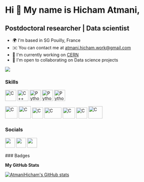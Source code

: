 Hi 👋 My name is Hicham Atmani,
===============================

Postdoctoral researcher | Data scientist
----------------------------------------

* 🌍  I'm based in SG Pouilly, France
* ✉️  You can contact me at [atmani.hicham.work@gmail.com](mailto:atmani.hicham.work@gmail.com)
* 🚀  I'm currently working on [CERN](http://home.cern/)
* 🤝  I'm open to collaborating on Data science projects

<a href="https://www.github.com/AtmaniHicham" target="_blank" rel="noreferrer"><img
src="https://img.shields.io/github/followers/AtmaniHicham?logo=github&style=for-the-badge&color=0891b2&labelColor=1c1917" /></a>
### Skills

<p align="left">
<a href="https://docs.microsoft.com/en-us/cpp/?view=msvc-170" target="_blank" rel="noreferrer"><img src="https://raw.githubusercontent.com/danielcranney/readme-generator/main/public/icons/skills/c-colored.svg" width="36" height="36" alt="C" /></a>
<a href="https://docs.microsoft.com/en-us/cpp/?view=msvc-170" target="_blank" rel="noreferrer"><img src="https://raw.githubusercontent.com/danielcranney/readme-generator/main/public/icons/skills/cplusplus-colored.svg" width="36" height="36" alt="C++" /></a>
<a href="https://www.python.org/" target="_blank" rel="noreferrer"><img src="https://raw.githubusercontent.com/danielcranney/readme-generator/main/public/icons/skills/python-colored.svg" width="36" height="36" alt="Python" /></a>
<a href="https://www.gnu.org/software/bash/" target="_blank" rel="noreferrer"><img src="https://upload.wikimedia.org/wikipedia/commons/thumb/4/4b/Bash_Logo_Colored.svg/1200px-Bash_Logo_Colored.svg.png" width="36" height="36" alt="Python" /></a>
<a href="https://root.cern/" target="_blank" rel="noreferrer"><img src="https://root.cern/img/logos/ROOT_Logo/misc/generic-logo-color-512.png" width="36" height="36" alt="Python" /></a>

  
<a href="https://pandas.pydata.org/" target="_blank" rel="noreferrer"><img src="https://pandas.pydata.org/static/img/pandas_mark.svg" width="40" height="40" alt="C" /></a>
<a href="https://numpy.org/" target="_blank" rel="noreferrer"><img src="https://user-images.githubusercontent.com/67586773/105040771-43887300-5a88-11eb-9f01-bee100b9ef22.png" width="40" height="40" alt="C" /></a>
<a href="https://matplotlib.org/" target="_blank" rel="noreferrer"><img src="https://upload.wikimedia.org/wikipedia/commons/thumb/0/01/Created_with_Matplotlib-logo.svg/2048px-Created_with_Matplotlib-logo.svg.png" width="36" height="36" alt="C" /></a>
<a href="https://scikit-learn.org/stable/" target="_blank" rel="noreferrer"><img src="https://upload.wikimedia.org/wikipedia/commons/thumb/0/05/Scikit_learn_logo_small.svg/1200px-Scikit_learn_logo_small.svg.png" width="56" height="36" alt="C" /></a>
<a href="https://scipy.org/" target="_blank" rel="noreferrer"><img src="https://docs.scipy.org/doc/scipy/_static/logo.svg" width="40" height="36" alt="C" /></a>
<a href="https://www.tensorflow.org/" target="_blank" rel="noreferrer"><img src="https://upload.wikimedia.org/wikipedia/commons/thumb/2/2d/Tensorflow_logo.svg/1200px-Tensorflow_logo.svg.png" width="36" height="36" alt="C" /></a>
<a href="https://pytorch.org/" target="_blank" rel="noreferrer"><img src="https://pytorch.org/assets/images/pytorch-logo.png" width="46" height="40" alt="C" /></a>

</p>

### Socials

<p align="left"> <a href="https://www.github.com/AtmaniHicham" target="_blank" rel="noreferrer"><img src="https://raw.githubusercontent.com/danielcranney/readme-generator/main/public/icons/socials/github.svg" width="32" height="32" /></a> <a href="https://www.linkedin.com/in/hichamatmani" target="_blank" rel="noreferrer"><img src="https://raw.githubusercontent.com/danielcranney/readme-generator/main/public/icons/socials/linkedin.svg" width="32" height="32" /></a> <a href="https://www.twitter.com/hichamatmani17" target="_blank" rel="noreferrer"><img src="https://raw.githubusercontent.com/danielcranney/readme-generator/main/public/icons/socials/twitter.svg" width="32" height="32" /></a></p>
### Badges

<b>My GitHub Stats</b>

<a href="http://www.github.com/AtmaniHicham"><img src="https://github-readme-stats.vercel.app/api?username=AtmaniHicham&show_icons=true&hide=&count_private=true&title_color=0891b2&text_color=ffffff&icon_color=0891b2&bg_color=1c1917&hide_border=true&show_icons=true" alt="AtmaniHicham's GitHub stats" /></a>
